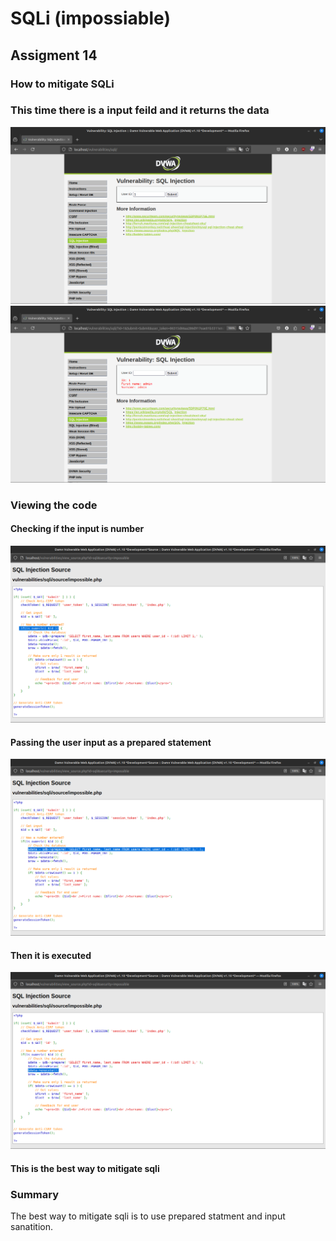 # SQLi (impossiable)
## Assigment 14

### How to mitigate SQLi 
### This time there is a input feild and it returns the data
![](./pics/1.png)
![](./pics/2.png)
### Viewing the code
#### Checking if the input is number
![](./pics/3.png)
#### Passing the user input as a prepared statement
![](./pics/4.png)
#### Then it is executed
![](./pics/5.png)
#### This is the best way to mitigate sqli

### Summary
The best way to mitigate sqli is to use prepared statment and input sanatition.
